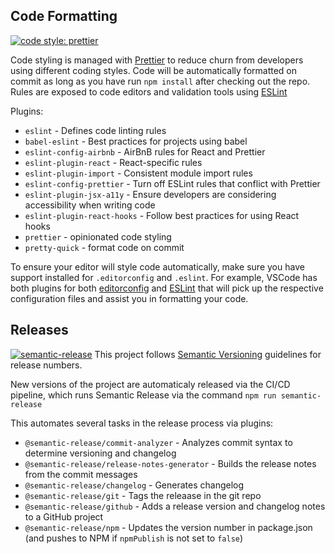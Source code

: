 ## Code Formatting
[![code style: prettier](https://img.shields.io/badge/code_style-prettier-ff69b4.svg?style=flat-square)](https://github.com/prettier/prettier)

Code styling is managed with [Prettier](https://github.com/prettier/prettier) to reduce churn from developers using different coding styles. Code will be automatically formatted on commit as long as you have run `npm install` after checking out the repo. Rules are exposed to code editors and validation tools using [ESLint](https://www.npmjs.com/package/eslint)

Plugins:
* `eslint` - Defines code linting rules
* `babel-eslint` - Best practices for projects using babel
* `eslint-config-airbnb` - AirBnB rules for React and Prettier
* `eslint-plugin-react` - React-specific rules
* `eslint-plugin-import` - Consistent module import rules
* `eslint-config-prettier` - Turn off ESLint rules that conflict with Prettier
* `eslint-plugin-jsx-a11y` - Ensure developers are considering accessibility when writing code
* `eslint-plugin-react-hooks` - Follow best practices for using React hooks
* `prettier` - opinionated code styling
* `pretty-quick` - format code on commit

To ensure your editor will style code automatically, make sure you have support installed for `.editorconfig` and `.eslint`. For example, VSCode has both plugins for both [editorconfig](https://marketplace.visualstudio.com/items?itemName=EditorConfig.EditorConfig) and [ESLint](https://marketplace.visualstudio.com/items?itemName=dbaeumer.vscode-eslint) that will pick up the respective configuration files and assist you in formatting your code.

## Releases
[![semantic-release](https://img.shields.io/badge/%20%20%F0%9F%93%A6%F0%9F%9A%80-semantic--release-e10079.svg)](https://github.com/semantic-release/semantic-release)
This project follows [Semantic Versioning](https://docs.npmjs.com/about-semantic-versioning) guidelines for release numbers.

New versions of the project are automaticaly released via the CI/CD pipeline, which runs Semantic Release via the command `npm run semantic-release`

This automates several tasks in the release process via plugins:
* `@semantic-release/commit-analyzer` - Analyzes commit syntax to determine versioning and changelog
* `@semantic-release/release-notes-generator` - Builds the release notes from the commit messages
* `@semantic-release/changelog` - Generates changelog
* `@semantic-release/git` - Tags the releaase in the git repo
* `@semantic-release/github` - Adds a release version and changelog notes to a GitHub project
* `@semantic-release/npm` - Updates the version number in package.json (and pushes to NPM if `npmPublish` is not set to `false`)

